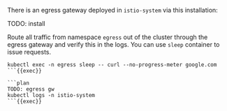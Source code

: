 There is an egress gateway deployed in `istio-system` via this installation:

TODO: install

Route all traffic from namespace `egress` out of the cluster through the egress gateway and verify this in the logs. You can use `sleep` container to issue requests.

```plan
kubectl exec -n egress sleep -- curl --no-progress-meter google.com
```{{exec}}

```plan
TODO: egress gw
kubectl logs -n istio-system 
```{{exec}}